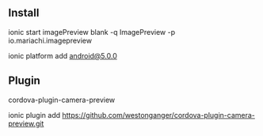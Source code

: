 ## Install

ionic start imagePreview blank -q ImagePreview -p io.mariachi.imagepreview

ionic platform add android@5.0.0

## Plugin

cordova-plugin-camera-preview

ionic plugin add https://github.com/westonganger/cordova-plugin-camera-preview.git